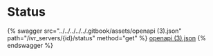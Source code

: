 # Status

{% swagger src="../../../../../.gitbook/assets/openapi (3).json" path="/ivr_servers/{id}/status" method="get" %}
[openapi (3).json](<../../../../../.gitbook/assets/openapi (3).json>)
{% endswagger %}
